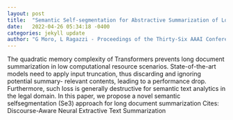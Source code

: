 ```yaml
---
layout: post
title:  "Semantic Self-segmentation for Abstractive Summarization of Long Legal Documents in Low-resource Regimes"
date:   2022-04-26 05:34:18 -0400
categories: jekyll update
author: "G Moro, L Ragazzi - Proceedings of the Thirty-Six AAAI Conference on , 2022"
---
```

The quadratic memory complexity of Transformers prevents long document summarization in low computational resource scenarios. State-of-the-art models need to apply input truncation, thus discarding and ignoring potential summary- relevant contents, leading to a performance drop. Furthermore, such loss is generally destructive for semantic text analytics in the legal domain. In this paper, we propose a novel semantic selfsegmentation (Se3) approach for long document summarization Cites: Discourse-Aware Neural Extractive Text Summarization